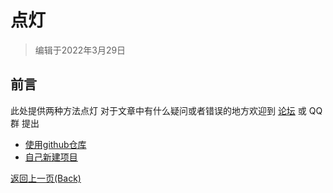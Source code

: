 # 点灯

> 编辑于2022年3月29日

## 前言
此处提供两种方法点灯
对于文章中有什么疑问或者错误的地方欢迎到 [论坛](https://bbs.sipeed.com) 或 QQ群 提出
- [使用github仓库](./led/github_sourcecode.md)
- [自己新建项目](./led/self_create.md)  


<p id="back">
    <a href="#" onClick="javascript :history.back(-1);">返回上一页(Back)</a>
</p>
